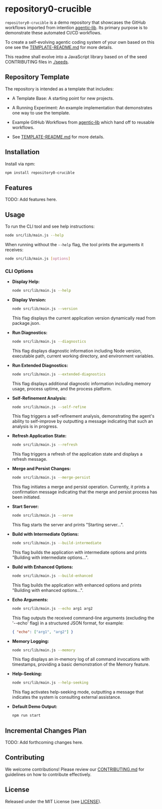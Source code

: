# repository0-crucible

`repository0-crucible` is a demo repository that showcases the GitHub workflows imported from intentïon [agentic‑lib](https://github.com/xn-intenton-z2a/agentic-lib). Its primary purpose is to demonstrate these automated CI/CD workflows.

To create a self-evolving agentic coding system of your own based on this one see the [TEMPLATE-README.md](./TEMPLATE-README.md) for more details.

This readme shall evolve into a JavaScript library based on of the seed CONTRIBUTING files in [./seeds](./seeds).

## Repository Template

The repository is intended as a template that includes:
* A Template Base: A starting point for new projects.
* A Running Experiment: An example implementation that demonstrates one way to use the template.
* Example GitHub Workflows from [agentic‑lib](https://github.com/xn-intenton-z2a/agentic-lib) which hand off to reusable workflows.

* See [TEMPLATE-README.md](./TEMPLATE-README.md) for more details.

## Installation

Install via npm:

```bash
npm install repository0-crucible
```

## Features

TODO: Add features here.

## Usage

To run the CLI tool and see help instructions:

```bash
node src/lib/main.js --help
```

When running without the `--help` flag, the tool prints the arguments it receives:

```bash
node src/lib/main.js [options]
```

### CLI Options

- **Display Help:**
  ```bash
  node src/lib/main.js --help
  ```

- **Display Version:**
  ```bash
  node src/lib/main.js --version
  ```
  This flag displays the current application version dynamically read from package.json.

- **Run Diagnostics:**
  ```bash
  node src/lib/main.js --diagnostics
  ```
  This flag displays diagnostic information including Node version, executable path, current working directory, and environment variables.

- **Run Extended Diagnostics:**
  ```bash
  node src/lib/main.js --extended-diagnostics
  ```
  This flag displays additional diagnostic information including memory usage, process uptime, and the process platform.

- **Self-Refinement Analysis:**
  ```bash
  node src/lib/main.js --self-refine
  ```
  This flag triggers a self-refinement analysis, demonstrating the agent's ability to self-improve by outputting a message indicating that such an analysis is in progress.

- **Refresh Application State:**
  ```bash
  node src/lib/main.js --refresh
  ```
  This flag triggers a refresh of the application state and displays a refresh message.

- **Merge and Persist Changes:**
  ```bash
  node src/lib/main.js --merge-persist
  ```
  This flag initiates a merge and persist operation. Currently, it prints a confirmation message indicating that the merge and persist process has been initiated.

- **Start Server:**
  ```bash
  node src/lib/main.js --serve
  ```
  This flag starts the server and prints "Starting server...".

- **Build with Intermediate Options:**
  ```bash
  node src/lib/main.js --build-intermediate
  ```
  This flag builds the application with intermediate options and prints "Building with intermediate options...".

- **Build with Enhanced Options:**
  ```bash
  node src/lib/main.js --build-enhanced
  ```
  This flag builds the application with enhanced options and prints "Building with enhanced options...".

- **Echo Arguments:**
  ```bash
  node src/lib/main.js --echo arg1 arg2
  ```
  This flag outputs the received command-line arguments (excluding the '--echo' flag) in a structured JSON format, for example:

  ```json
  { "echo": ["arg1", "arg2"] }
  ```

- **Memory Logging:**
  ```bash
  node src/lib/main.js --memory
  ```
  This flag displays an in-memory log of all command invocations with timestamps, providing a basic demonstration of the Memory feature.

- **Help-Seeking:**
  ```bash
  node src/lib/main.js --help-seeking
  ```
  This flag activates help-seeking mode, outputting a message that indicates the system is consulting external assistance.

- **Default Demo Output:**
  ```bash
  npm run start
  ```

## Incremental Changes Plan

TODO: Add forthcoming changes here.

## Contributing

We welcome contributions! Please review our [CONTRIBUTING.md](./CONTRIBUTING.md) for guidelines on how to contribute effectively.

## License

Released under the MIT License (see [LICENSE](./LICENSE)).
